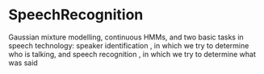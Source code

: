 # SpeechRecognition
Gaussian mixture modelling, continuous HMMs, and two basic tasks in speech technology: speaker  identification ,  in  which  we  try  to  determine who is  talking,  and speech recognition , in which we try to determine what was said

